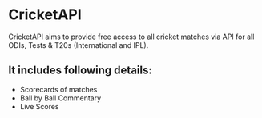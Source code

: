 # CricketAPI
CricketAPI aims to provide free access to all cricket matches via API for all ODIs, Tests & T20s (International and IPL). 
## It includes following details:
- Scorecards of matches 
- Ball by Ball Commentary
- Live Scores
